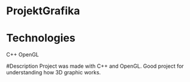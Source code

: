 # ProjektGrafika

# Technologies
C++
OpenGL

#Description
Project was made with C++ and OpenGL. 
Good project for understanding how 3D graphic works.
